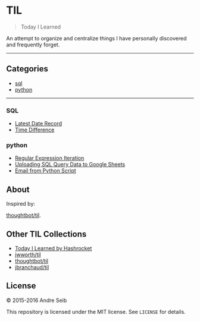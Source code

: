 # TIL

> Today I Learned

An attempt to organize and centralize things I have personally discovered and frequently forget.


---

## Categories

* [sql](#sql)
* [python](#python)


---

### SQL

- [Latest Date Record](sql/latest-date-record.md)
- [Time Difference](sql/time-difference.md)

### python

- [Regular Expression Iteration](python/regular-expression-match.md)
- [Uploading SQL Query Data to Google Sheets](python/uploading-MSSQL-data-to-Google-sheets.md)
- [Email from Python Script](python/email-from-pyhton.md)

## About

Inspired by:

[thoughtbot/til](https://github.com/thoughtbot/til).

## Other TIL Collections

* [Today I Learned by Hashrocket](https://til.hashrocket.com)
* [jwworth/til](https://github.com/jwworth/til)
* [thoughtbot/til](https://github.com/thoughtbot/til)
* [jbranchaud/til](https://github.com/jbranchaud/til)

## License

&copy; 2015-2016 Andre Seib

This repository is licensed under the MIT license. See `LICENSE` for
details.

